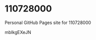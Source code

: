 # 110728000
Personal GitHub Pages site for 110728000













































mbIkgEXeJN
